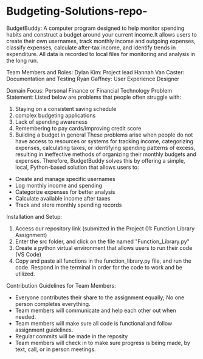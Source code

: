 # Budgeting-Solutions-repo-

BudgetBuddy: A computer program designed to help monitor spending habits and construct a budget around
your current income.It allows users to create their own usernames, track monthly income and outgoing expenses, classify expenses, calculate after-tax income, and identify trends in expenditure. All data is recorded to local files for monitoring and analysis in the long run.

Team Members and Roles:
Dylan Kim: Project lead
Hannah Van Caster: Documentation and Testing
Ryan Gaffney: User Experience Designer

Domain Focus: Personal Finance or Financial Technology
Problem Statement: 
Listed below are problems that people often struggle with:
1. Staying on a consistent saving schedule
2. complex budgeting applications
3. Lack of spending awareness
4. Remembering to pay cards/improving credit score
5. Building a budget in general
These problems arise when people do not have access to resources or systems for tracking income, categorizing expenses, calculating taxes, or identifying spending patterns of excess, resulting in ineffective methods of organizing their monthly budgets and expenses. Therefore, BudgetBuddy solves this by offering a simple, local, Python-based solution that allows users to:
- Create and manage specific usernames
- Log monthly income and spending
- Categorize expenses for better analysis
- Calculate available income after taxes
- Track and store monthly spending records

Installation and Setup: 
1. Access our repository link (submitted in the Project 01: Function Library Assignment)
2. Enter the src folder, and click on the file named "Function_Library.py"
3. Create a python virtual environment that allows users to run their code (VS Code)
4. Copy and paste all functions in the function_library.py file, and run the code. Respond in the terminal in order for the code to work and be utilized. 


Contribution Guidelines for Team Members:
- Everyone contributes their share to the assignment equally; No one person completes everything.
- Team members will communicate and help each other out when needed.
- Team members will make sure all code is functional and follow assignment guidelines.
- Regular commits will be made in the reposity
- Team members will check in to make sure progress is being made, by text, call, or in person meetings.
